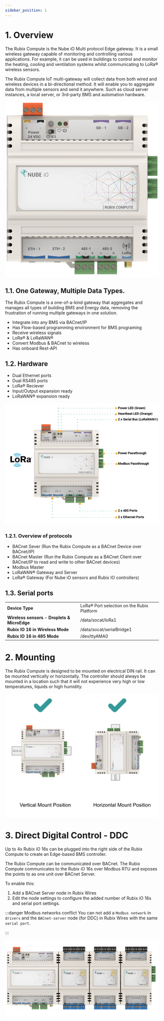 ```yaml
---
sidebar_position: 1
---
```


# 1. Overview

The Rubix Compute is the Nube iO Multi protocol Edge gateway. It is a small wireless gateway capable of monitoring and controlling various applications. For example, it can be used in buildings to control and monitor the heating, cooling and ventilation systems whilst communicating to LoRa® wireless sensors.

The Rubix Compute IoT multi-gateway will collect data from both wired and wireless devices in a bi-directional method. It will enable you to aggregate data from multiple sensors and send it anywhere. Such as cloud server instances, a local server, or 3rd-party BMS and automation hardware.

![max400px](../../../img/rc5.png)

## 1.1. One Gateway, Multiple Data Types.

The Rubix Compute is a one-of-a-kind gateway that aggregates and manages all types of building BMS and Energy data, removing the frustration of running multiple gateways in one solution.

* Integrate into any BMS via BACnet/IP
* Has Flow-based programming environment for BMS programing
* Receive wireless signals
* LoRa® & LoRaWAN®
* Convert Modbus & BACnet to wireless
* Has onboard Rest-API

## 1.2. Hardware

* Dual Ethernet ports
* Dual RS485 ports
* LoRa® Reciever
* Input/Output expansion ready
* LoRaWAN® expansion ready

![rc-overview.png](img/rc-overview.png)


### 1.2.1. Overview of protocols

* BACnet Sever (Run the Rubix Compute as a BACnet Device over BACnet/IP)
* BACnet Master (Run the Rubix Compute as a BACnet Client over BACnet/IP to read and write to other BACnet devices)
* Modbus Master
* LoRaWAN® Gateway and Server
* LoRa® Gateway (For Nube iO sensors and Rubix IO controllers)

## 1.3. Serial ports

|                                             	|                                            	|
|---------------------------------------------	|--------------------------------------------	|
| **Device Type**                             	| LoRa® Port selection on the Rubix Platform 	|
| **Wireless sensors - Droplets & MicroEdge** 	| /data/socat/loRa1                          	|
| **Rubix IO 16 in Wireless Mode**            	| /data/socat/serialBridge1                  	|
| **Rubix IO 16 in 485 Mode**                 	| /dev/ttyAMA0                               	|

# 2. Mounting

The Rubix Compute is designed to be mounted on electrical DIN rail. It can be mounted vertically or horizontally. The
controller should always be mounted in a location such that it will not experience very high or low temperatures,
liquids or high humidity.

![mounting.png](img/mounting.png)

# 3. Direct Digital Control - DDC
Up to 4x Rubix iO 16s can be plugged into the right side of the Rubix Compute to create an Edge-based BMS controller.

The Rubix Compute can be communicated over BACnet. The Rubix Compute communicates to the Rubix iO 16s over Modbus RTU and exposes the points to as one unit over BACnet Server.

To enable this:
1. Add a BACnet Server node in Rubix Wires
2. Edit the node settings to configure the added number of Rubix iO 16s and serial port settings.


:::danger Modbus networks conflict
You can not add a `Modbus network` in `drivers` and the `BACnet-server` node (for DDC) in Rubix Wires with the same `serial port`.

:::


![rc-with-io16s.png](img/rc-with-io16s.png)
